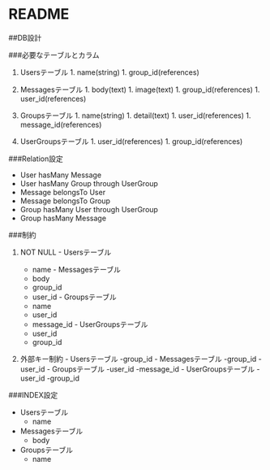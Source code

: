 # README

##DB設計

###必要なテーブルとカラム

  1. Usersテーブル
    1. name(string)
    1. group_id(references)

  1. Messagesテーブル
    1. body(text)
    1. image(text)
    1. group_id(references)
    1. user_id(references)

  1. Groupsテーブル
    1. name(string)
    1. detail(text)
    1. user_id(references)
    1. message_id(references)

  1. UserGroupsテーブル
    1. user_id(references)
    1. group_id(references)

###Relation設定
  - User hasMany Message
  - User hasMany Group through UserGroup
  - Message belongsTo User
  - Message belongsTo Group
  - Group hasMany User through UserGroup
  - Group hasMany Message

###制約

  1. NOT NULL
    - Usersテーブル
      - name
    - Messagesテーブル
      - body
      - group_id
      - user_id
    - Groupsテーブル
      - name
      - user_id
      - message_id
    - UserGroupsテーブル
      - user_id
      - group_id

  1. 外部キー制約
    - Usersテーブル
      -group_id
    - Messagesテーブル
      -group_id
      -user_id
    - Groupsテーブル
      -user_id
      -message_id
    - UserGroupsテーブル
      -user_id
      -group_id

###INDEX設定
  - Usersテーブル
    - name
  - Messagesテーブル
    - body
  - Groupsテーブル
    - name

